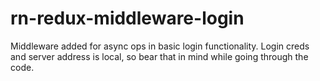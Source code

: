 # rn-redux-middleware-login
Middleware added for async ops in basic login functionality. 
Login creds and server address is local, so bear that in mind while going through the code.

